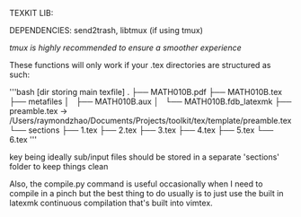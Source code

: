 TEXKIT LIB:

DEPENDENCIES: send2trash, libtmux (if using tmux)

*tmux is highly recommended to ensure a smoother experience*

These functions will only work if your .tex directories are
structured as such:

'''bash
[dir storing main texfile]
.
├── MATH010B.pdf
├── MATH010B.tex
├── metafiles
│   ├── MATH010B.aux
│   └── MATH010B.fdb_latexmk
├── preamble.tex -> /Users/raymondzhao/Documents/Projects/toolkit/tex/template/preamble.tex
└── sections
    ├── 1.tex
    ├── 2.tex
    ├── 3.tex
    ├── 4.tex
    ├── 5.tex
    └── 6.tex
'''

key being ideally sub/input files should be stored in a separate
'sections' folder to keep things clean

Also, the compile.py command is useful occasionally when I need to
compile in a pinch but the best thing to do usually is to just use
the built in latexmk continuous compilation that's built into
vimtex.
